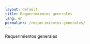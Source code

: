 ```yaml
---
layout: default
title: Requerimientos generales
lang: en
permalink: /requerimientos-generales/
---
```


Requerimientos generales